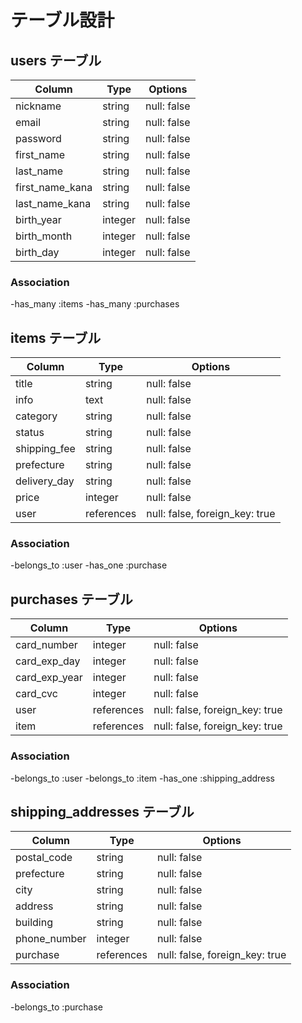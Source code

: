 # テーブル設計

## users テーブル

| Column          | Type    | Options     |
| --------------- | ------- | ----------- |
| nickname        | string  | null: false |
| email           | string  | null: false |
| password        | string  | null: false |
| first_name      | string  | null: false |
| last_name       | string  | null: false |
| first_name_kana | string  | null: false |
| last_name_kana  | string  | null: false |
| birth_year      | integer | null: false |
| birth_month     | integer | null: false |
| birth_day       | integer | null: false |

### Association
-has_many :items
-has_many :purchases

## items テーブル
| Column       | Type       | Options                        |
| ------------ | ---------- | ------------------------------ |
| title        | string     | null: false                    |
| info         | text       | null: false                    |
| category     | string     | null: false                    |
| status       | string     | null: false                    |
| shipping_fee | string     | null: false                    |
| prefecture   | string     | null: false                    |
| delivery_day | string     | null: false                    |
| price        | integer    | null: false                    |
| user         | references | null: false, foreign_key: true |

### Association
-belongs_to :user
-has_one :purchase

## purchases テーブル
| Column        | Type       | Options                        |
| ------------- | ---------- | ------------------------------ |
| card_number   | integer    | null: false                    |
| card_exp_day  | integer    | null: false                    |
| card_exp_year | integer    | null: false                    |
| card_cvc      | integer    | null: false                    |
| user          | references | null: false, foreign_key: true |
| item          | references | null: false, foreign_key: true |

### Association
-belongs_to :user
-belongs_to :item
-has_one :shipping_address

## shipping_addresses テーブル
| Column       | Type       | Options                        |
| ------------ | ---------- | ------------------------------ |
| postal_code  | string     | null: false                    |
| prefecture   | string     | null: false                    |
| city         | string     | null: false                    |
| address      | string     | null: false                    |
| building     | string     | null: false                    |
| phone_number | integer    | null: false                    |
| purchase     | references | null: false, foreign_key: true |

### Association
-belongs_to :purchase